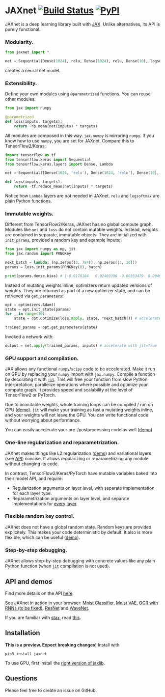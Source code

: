 # JAXnet [![Build Status](https://travis-ci.org/JuliusKunze/jaxnet.svg?branch=master)](https://travis-ci.org/JuliusKunze/jaxnet) [![PyPI](https://img.shields.io/pypi/v/jaxnet.svg)](https://pypi.python.org/pypi/jaxnet/#history)

JAXnet is a deep learning library built with [JAX](https://github.com/google/jax).
Unlike alternatives, its API is purely functional.

### Modularity.

```python
from jaxnet import *

net = Sequential(Dense(1024), relu, Dense(1024), relu, Dense(10), logsoftmax)
```
creates a neural net model.

### Extensibility.

Define your own modules using `@parametrized` functions. You can reuse other modules:

```python
from jax import numpy

@parametrized
def loss(inputs, targets):
    return -np.mean(net(inputs) * targets)
```

All modules are composed in this way. `jax.numpy` is mirroring `numpy`.
If you know how to use `numpy`, you are set for JAXnet.
Compare this to TensorFlow2/Keras:

```python
import tensorflow as tf
from tensorflow.keras import Sequential
from tensorflow.keras.layers import Dense, Lambda

net = Sequential([Dense(1024, 'relu'), Dense(1024, 'relu'), Dense(10), Lambda(tf.nn.log_softmax)])

def loss(inputs, targets):
    return -tf.reduce_mean(net(inputs) * targets)
```

Notice how `Lambda` layers are not needed in JAXnet.
`relu` and `logsoftmax` are plain Python functions.

### Immutable weights.

Different from TensorFlow2/Keras, JAXnet has no global compute graph.
Modules like `net` and `loss` do not contain mutable weights.
Instead, weights are contained in separate, immutable objects.
They are initialized with `init_params`, provided a random key and example inputs:

```python
from jax import numpy as np, jit
from jax.random import PRNGKey

next_batch = lambda: (np.zeros((3, 784)), np.zeros((3, 10)))
params = loss.init_params(PRNGKey(0), batch)

print(params.dense.bias) # [-0.0178184   0.02460396 -0.00353479  0.00492503]
```

Instead of mutating weights inline, optimizers return updated versions of weights.
They are returned as part of a new optimizer state, and can be retrieved via `get_parameters`:

```python
opt = optimizers.Adam()
state = opt.init_state(params)
for _ in range(10):
    state = opt.optimize(loss.apply, state, *next_batch()) # accelerate with jit=True

trained_params = opt.get_parameters(state)
```

Invoked a network with:

```python
output = net.apply(trained_params, inputs) # accelerate with jit=True
```

### GPU support and compilation.

JAX allows any functional `numpy`/`scipy` code to be accelerated.
Make it run on GPU by replacing your `numpy` import with `jax.numpy`.
Compile a function by decorating it with [`jit`](https://github.com/google/jax#compilation-with-jit).
This will free your function from slow Python interpretation, parallelize operations where possible and optimize your compute graph.
It provides speed and scalability at the level of TensorFlow2 or PyTorch.

Due to immutable weights, whole training loops can be compiled / run on GPU ([demo](examples/mnist_vae.py#L96)).
`jit` will make your training as fast a mutating weights inline, and your weights will not leave the GPU.
You can write functional code without worrying about performance.

You can easily accelerate your pre-/postprocessing code as well ([demo](examples/mnist_vae.py#L61)).

### One-line regularization and reparametrization.

JAXnet makes things like L2 regularization ([demo](examples/wavenet.py#L171)) and variational layers (see [API](API.md#regularization-and-reparametrization)) concise.
It allows regularizing or reparametrizing any module without changing its code.

In contrast, TensorFlow2/Keras/PyTorch have mutable variables baked into their model API, and require:
- Regularization arguments on layer level, with separate implementation for each layer type.
- Reparametrization arguments on layer level, and separate implementations for [every](https://www.tensorflow.org/probability/api_docs/python/tfp/layers/DenseReparameterization) [layer](https://www.tensorflow.org/probability/api_docs/python/tfp/layers/Convolution1DReparameterization).

### Flexible random key control.
JAXnet does not have a global random state.
Random keys are provided explicitely.
This makes your code deterministic by default.
It also is more flexible, which can be useful ([demo](examples/mnist_vae.py#L89)).

### Step-by-step debugging.

JAXnet allows step-by-step debugging with concrete values like any plain Python function
(when [`jit`](https://github.com/google/jax#compilation-with-jit) compilation is not used).

## API and demos
Find more details on the API [here](API.md).

See JAXnet in action in your browser:
[Mnist Classifier](https://colab.research.google.com/drive/18kICTUbjqnfg5Lk3xFVQtUj6ahct9Vmv),
[Mnist VAE](https://colab.research.google.com/drive/19web5SnmIFglLcnpXE34phiTY03v39-g),
[OCR with RNNs (to be fixed)](https://colab.research.google.com/drive/1YuI6GUtMgnMiWtqoaPznwAiSCe9hMR1E),
[ResNet](https://colab.research.google.com/drive/1q6yoK_Zscv-57ZzPM4qNy3LgjeFzJ5xN) and
[WaveNet](https://colab.research.google.com/drive/111cKRfwYX4YFuPH3FF4V46XLfsPG1icZ).

If you are familiar with [stax](https://github.com/google/jax/blob/master/jax/experimental/stax.py), read [this](STAX.md).

## Installation
**This is a preview. Expect breaking changes!** Install with

```
pip3 install jaxnet
```

To use GPU, first install the [right version of jaxlib](https://github.com/google/jax#installation).

## Questions

Please feel free to create an issue on GitHub.